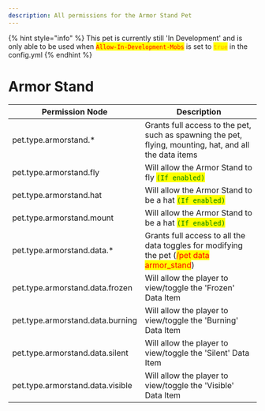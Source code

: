 ```yaml
---
description: All permissions for the Armor Stand Pet
---
```


{% hint style="info" %}
This pet is currently still 'In Development' and is only able to be used when
<mark style="color:red;">`Allow-In-Development-Mobs`</mark> is set to <mark style="color:orange;">`true`</mark> in the config.yml
{% endhint %}

# Armor Stand
| Permission Node | Description |
| - | - |
| pet.type.armorstand.* | Grants full access to the pet, such as spawning the pet, flying, mounting, hat, and all the data items |
| pet.type.armorstand.fly | Will allow the Armor Stand to fly <mark style="color:green;">`(If enabled)`</mark> |
| pet.type.armorstand.hat | Will allow the Armor Stand to be a hat <mark style="color:green;">`(If enabled)`</mark> |
| pet.type.armorstand.mount | Will allow the Armor Stand to be a hat <mark style="color:green;">`(If enabled)`</mark> |
| pet.type.armorstand.data.* | Grants full access to all the data toggles for modifying the pet (<mark style="color:red;">/pet data armor_stand</mark>) |
| pet.type.armorstand.data.frozen | Will allow the player to view/toggle the 'Frozen' Data Item |
| pet.type.armorstand.data.burning | Will allow the player to view/toggle the 'Burning' Data Item |
| pet.type.armorstand.data.silent | Will allow the player to view/toggle the 'Silent' Data Item |
| pet.type.armorstand.data.visible | Will allow the player to view/toggle the 'Visible' Data Item |

